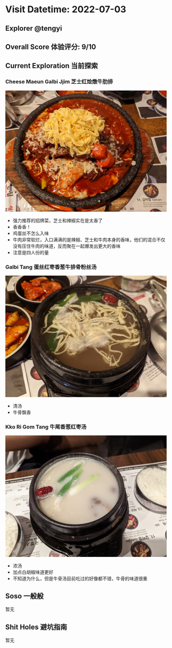 # Visit Datetime: 2022-07-03

## Explorer @tengyi

## Overall Score 体验评分: 9/10

## Current Exploration 当前探索

### Cheese Maeun Galbi Jjim 芝士红烩燉牛肋排

![Cheese Maeun Galbi Jjim](Pix2022July3rd/Cheese_Maeun_Galbi_Jjim.jpg)

- 强力推荐的招牌菜，芝士和辣椒实在是太香了
- 香香香！
- 鸡蛋丝不怎么入味
- 牛肉非常软烂，入口满满的是辣椒、芝士和牛肉本身的香味，他们的混合不仅没有压住牛肉的味道，反而聚在一起爆发出更大的香味
- 注意是四人份的量

### Galbi Tang 蛋丝红枣香葱牛排骨粉丝汤

![Galbi Tang](Pix2022July3rd/Galbi_Tang.jpg)

- 清汤
- 牛骨飘香

### Kko Ri Gom Tang 牛尾香葱红枣汤

![Kko Ri Gom Tang](Pix2022July3rd/Kko_Ri_Gom_Tang.jpg)

- 浓汤
- 加点白胡椒味道更好
- 不知道为什么，但是牛骨汤目前吃过的好像都不错，牛骨的味道很重

## Soso 一般般
暂无

## Shit Holes 避坑指南
暂无